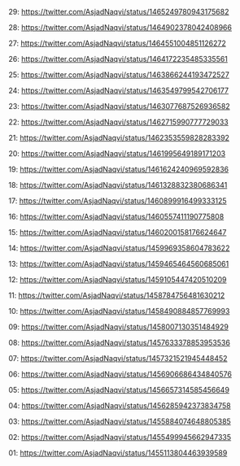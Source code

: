 


29: https://twitter.com/AsjadNaqvi/status/1465249780943175682

28: https://twitter.com/AsjadNaqvi/status/1464902378042408966

27: https://twitter.com/AsjadNaqvi/status/1464551004851126272

26: https://twitter.com/AsjadNaqvi/status/1464172235485335561

25: https://twitter.com/AsjadNaqvi/status/1463866244193472527

24: https://twitter.com/AsjadNaqvi/status/1463549799542706177

23: https://twitter.com/AsjadNaqvi/status/1463077687526936582

22: https://twitter.com/AsjadNaqvi/status/1462715990777729033

21: https://twitter.com/AsjadNaqvi/status/1462353559828283392

20: https://twitter.com/AsjadNaqvi/status/1461995649189171203

19: https://twitter.com/AsjadNaqvi/status/1461624240969592836

18: https://twitter.com/AsjadNaqvi/status/1461328832380686341

17: https://twitter.com/AsjadNaqvi/status/1460899916499333125

16: https://twitter.com/AsjadNaqvi/status/1460557411190775808

15: https://twitter.com/AsjadNaqvi/status/1460200158176624647

14: https://twitter.com/AsjadNaqvi/status/1459969358604783622

13: https://twitter.com/AsjadNaqvi/status/1459465464560685061

12: https://twitter.com/AsjadNaqvi/status/1459105447420510209

11: https://twitter.com/AsjadNaqvi/status/1458784756481630212

10: https://twitter.com/AsjadNaqvi/status/1458490884857769993

09: https://twitter.com/AsjadNaqvi/status/1458007130351484929

08: https://twitter.com/AsjadNaqvi/status/1457633378853953536

07: https://twitter.com/AsjadNaqvi/status/1457321521945448452

06: https://twitter.com/AsjadNaqvi/status/1456906686434840576

05: https://twitter.com/AsjadNaqvi/status/1456657314585456649

04: https://twitter.com/AsjadNaqvi/status/1456285942373834758

03: https://twitter.com/AsjadNaqvi/status/1455884074648805385

02: https://twitter.com/AsjadNaqvi/status/1455499945662947335

01: https://twitter.com/AsjadNaqvi/status/1455113804463939589

